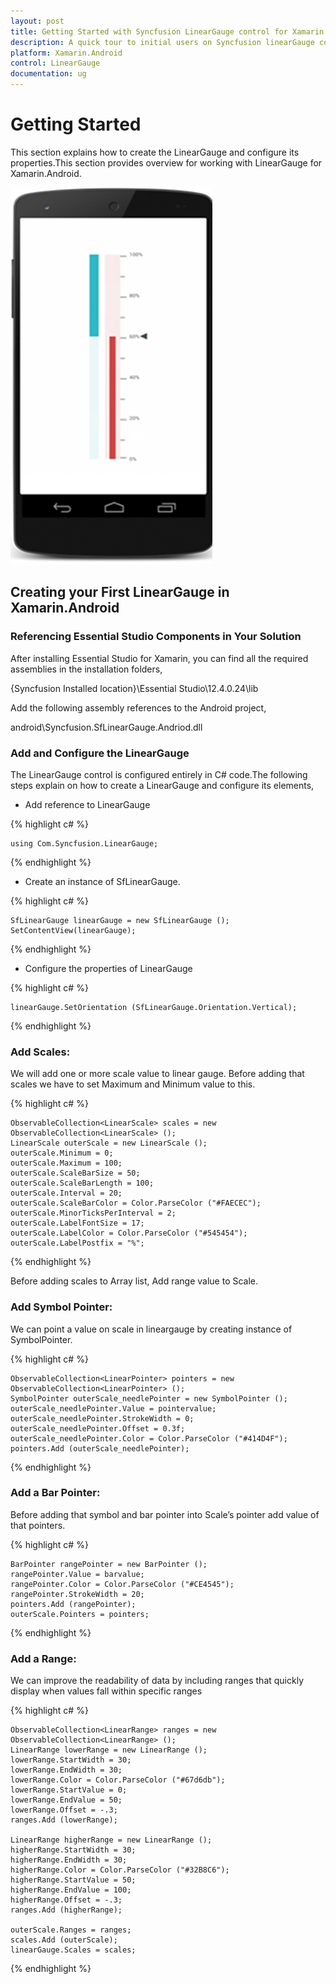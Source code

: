 ```yaml
---
layout: post
title: Getting Started with Syncfusion LinearGauge control for Xamarin.Android
description: A quick tour to initial users on Syncfusion linearGauge control for Xamarin.Android platform
platform: Xamarin.Android
control: LinearGauge
documentation: ug
---
```


# Getting Started

This section explains how to create the LinearGauge and configure its properties.This section provides overview for working with LinearGauge for Xamarin.Android.

![](images/Studio.png)

## Creating your First LinearGauge in Xamarin.Android

### Referencing Essential Studio Components in Your Solution

After installing Essential Studio for Xamarin, you can find all the required assemblies in the installation folders,

{Syncfusion Installed location}\Essential Studio\12.4.0.24\lib

Add the following assembly references to the Android project,

android\Syncfusion.SfLinearGauge.Andriod.dll

### Add and Configure the LinearGauge

The LinearGauge control is configured entirely in C# code.The following steps explain on how to create a LinearGauge and configure its elements,

* Add reference to LinearGauge

{% highlight c# %}

	using Com.Syncfusion.LinearGauge; 

{% endhighlight %}


* Create an instance of SfLinearGauge.

{% highlight c# %}

	SfLinearGauge linearGauge = new SfLinearGauge ();
	SetContentView(linearGauge);
	
{% endhighlight %}

* Configure the properties of LinearGauge

{% highlight c# %}

    linearGauge.SetOrientation (SfLinearGauge.Orientation.Vertical);

{% endhighlight %}

### Add Scales:

We will add one or more scale value to linear gauge. Before adding that scales we have to set 
Maximum and Minimum value to this.

{% highlight c# %}

	ObservableCollection<LinearScale> scales = new ObservableCollection<LinearScale> ();
	LinearScale outerScale = new LinearScale ();
	outerScale.Minimum = 0;
	outerScale.Maximum = 100;
	outerScale.ScaleBarSize = 50;
	outerScale.ScaleBarLength = 100;
	outerScale.Interval = 20;
	outerScale.ScaleBarColor = Color.ParseColor ("#FAECEC");
	outerScale.MinorTicksPerInterval = 2;
	outerScale.LabelFontSize = 17;
	outerScale.LabelColor = Color.ParseColor ("#545454");
	outerScale.LabelPostfix = "%";
			
{% endhighlight %}

Before adding scales to Array list, Add range value to Scale.

### Add Symbol Pointer:

We can point a value on scale in lineargauge by creating instance of SymbolPointer.

{% highlight c# %}

	ObservableCollection<LinearPointer> pointers = new ObservableCollection<LinearPointer> ();
	SymbolPointer outerScale_needlePointer = new SymbolPointer ();
	outerScale_needlePointer.Value = pointervalue;
	outerScale_needlePointer.StrokeWidth = 0;
	outerScale_needlePointer.Offset = 0.3f;
	outerScale_needlePointer.Color = Color.ParseColor ("#414D4F");
	pointers.Add (outerScale_needlePointer);
			
{% endhighlight %}

### Add a Bar Pointer:

Before adding that symbol and bar pointer into Scale’s pointer add value of that pointers.

{% highlight c# %}
		
	BarPointer rangePointer = new BarPointer ();
	rangePointer.Value = barvalue;
	rangePointer.Color = Color.ParseColor ("#CE4545");
	rangePointer.StrokeWidth = 20;
	pointers.Add (rangePointer);
	outerScale.Pointers = pointers;
			
{% endhighlight %}

### Add a Range:

We can improve the readability of data by including ranges that quickly display when values fall within specific ranges

{% highlight c# %}

    ObservableCollection<LinearRange> ranges = new ObservableCollection<LinearRange> ();
    LinearRange lowerRange = new LinearRange ();
	lowerRange.StartWidth = 30;
	lowerRange.EndWidth = 30;
	lowerRange.Color = Color.ParseColor ("#67d6db");
	lowerRange.StartValue = 0;
	lowerRange.EndValue = 50;
	lowerRange.Offset = -.3;
	ranges.Add (lowerRange);

	LinearRange higherRange = new LinearRange ();
	higherRange.StartWidth = 30;
	higherRange.EndWidth = 30;
	higherRange.Color = Color.ParseColor ("#32B8C6");
	higherRange.StartValue = 50;
	higherRange.EndValue = 100;
	higherRange.Offset = -.3;
	ranges.Add (higherRange);

	outerScale.Ranges = ranges;
	scales.Add (outerScale);
	linearGauge.Scales = scales;
			
{% endhighlight %}



